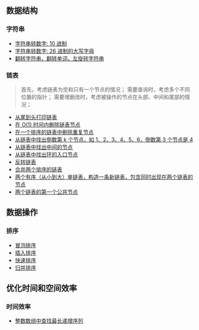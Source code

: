 ## 数据结构
### 字符串
- [字符串转数字: 10 进制](data_structure_string.cpp#L52)
- [字符串转数字: 26 进制的大写字母](data_structure_string.cpp#L57)
- [翻转字符串，翻转单词，左旋转字符串](data_structure_string.cpp#L62)
### 链表
> 首先，考虑链表为空和只有一个节点的情况；
> 需要查询时，考虑多个不同位置的指针；
> 需要增删改时，考虑被操作的节点在头部、中间和尾部的情况；
- [从尾到头打印链表](data_structure_linklist.cpp#L71)
- [在 O(1) 时间内删除链表节点](data_structure_linklist.cpp#L135)
- [在一个排序的链表中删除重复节点](data_structure_linklist.cpp#L164)
- [从链表中找出倒数第 k 个节点，如 1、2、3、4、5、6，倒数第 3 个节点是 4](data_structure_linklist.cpp#L195)
- [从链表中找出中间的节点](data_structure_linklist.cpp#L96)
- [从链表中找出环的入口节点](data_structure_linklist.cpp#L214)
- [反转链表](data_structure_linklist.cpp#L254)
- [合并两个排序的链表](data_structure_linklist.cpp#L272)
- [两个有序（从小到大）单链表，构造一条新链表，包含同时出现在两个链表的节点](data_structure_linklist.cpp#L108)
- [两个链表的第一个公共节点](data_structure_linklist.cpp#L299)
## 数据操作
### 排序
- [冒泡排序](sort.cpp#L23)
- [插入排序](sort.cpp#L50)
- [快速排序](sort.cpp#L87)
- [归并排序](sort.cpp#L138)
## 优化时间和空间效率
### 时间效率
- [整数数组中查找最长递增序列](time_efficiency.cpp#L13)
